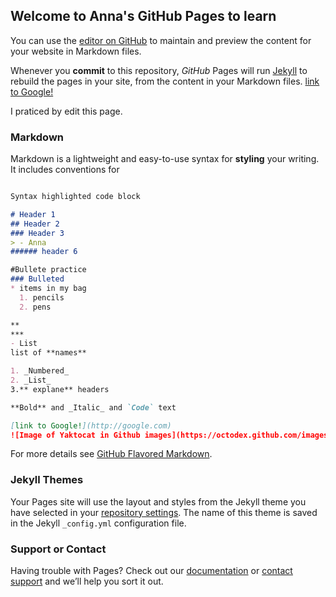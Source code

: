 ## Welcome to Anna's GitHub Pages to learn 

You can use the [editor on GitHub](https://github.com/stepandrew/stepandrew.github.io/edit/master/README.md) to maintain and preview the content for your website in Markdown files.

Whenever you **commit** to this repository, *GitHub* Pages will run [Jekyll](https://jekyllrb.com/) to rebuild the pages in your site, from the content in your Markdown files. [link to Google!](http://google.com)

I praticed by edit this page.

### Markdown ###

Markdown is a lightweight and easy-to-use syntax for **styling** your writing. It includes conventions for

```markdown

Syntax highlighted code block

# Header 1
## Header 2
### Header 3
> - Anna
###### header 6

#Bullete practice
### Bulleted
* items in my bag
  1. pencils
  2. pens

**
***
- List
list of **names**

1. _Numbered_
2. _List_
3.** explane** headers

**Bold** and _Italic_ and `Code` text

[link to Google!](http://google.com)
![Image of Yaktocat in Github images](https://octodex.github.com/images/yaktocat.png)
```

For more details see [GitHub Flavored Markdown](https://guides.github.com/features/mastering-markdown/).

### Jekyll Themes

Your Pages site will use the layout and styles from the Jekyll theme you have selected in your [repository settings](https://github.com/stepandrew/stepandrew.github.io/settings). The name of this theme is saved in the Jekyll `_config.yml` configuration file.

### Support or Contact

Having trouble with Pages? Check out our [documentation](https://help.github.com/categories/github-pages-basics/) or [contact support](https://github.com/contact) and we’ll help you sort it out.
